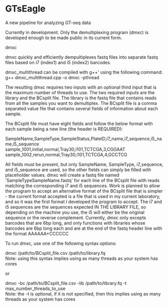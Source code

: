 # GTsEagle
A new pipeline for analyzing GT-seq data

Currently in development. Only the demultiplexing program (dmxc) is developed enough to be made public in its current form.

dmxc

dmxc quickly and efficiently dempultiplexes fastq files into separate fastq files based on i7 (index1) and i5 (index2) barcodes.

dmxc_multithread can be compiled with g++' using the following command:  
g++ dmxc_multithread.cpp -o dmxc -pthread

The resulting dmxc requires two inputs with an optional third input that is the maximum number of threads to use. The two required inputs are the library and the BCsplit file. The library is the fastq file that contains reads from all the samples you want to demultiplex. The BCsplit file is a comma separated value file that contains several fields of information about each sample.

The BCsplit file must have eight fields and follow the below format with each sample being a new line (the header is REQUIRED):

SampleName,SampleType,SampleStatus,PlateID,i7_name,i7_sequence,i5_name,i5_sequence  
sample_1001,initial,normal,Tray30,i101,TCTCGA,3,CGGAAT  
sample_1002,rerun,normal,Tray30,i101,TCTCGA,4,GCCTCG  

All fields must be present, but only SampleName, SampleType, i7_sequence, and i5_sequence are used, so the other fields can simply be filled with placeholder values. dmxc will create a fastq file named 'SampleTypeSampleName.fastq' for each  line of the BCsplit file with reads matching the corresponding i7 and i5 sequences. Work is planned to allow the program to accept an alternative format of the BCsplit file that is simpler - the current format accepted is a file that is used in my current laboratory, and so it was the first format I developed the program to accept. The i7 and i5 sequences are the sequences expected IN THE LIBRARY FILE, so depending on the machine you use, the i5 will either be the original sequence or the reverse complement. Currently, dmxc only excepts barcodes that are 6bp long, and only functions with libraries whose barcodes are 6bp long each and are at the end of the fastq header line with the format AAAAAA+CCCCCC


To run dmxc, use one of the following syntax options:

dmxc /path/to/BCsplit_file.csv /path/to/library.fq  
  Note: using this syntax implies using as many threads as your system has cores
  
or

dmxc -bc /path/to/BCsplit_file.csv -lib /path/to/library.fq -t max_number_threads_to_use  
  Note: the -t is optional, if it is not specified, then this implies using as many threads as your system has cores
  
